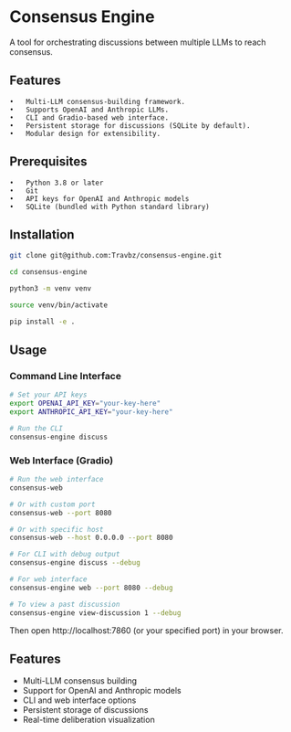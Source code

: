 # Consensus Engine

A tool for orchestrating discussions between multiple LLMs to reach consensus.

## Features

	•	Multi-LLM consensus-building framework.
	•	Supports OpenAI and Anthropic LLMs.
	•	CLI and Gradio-based web interface.
	•	Persistent storage for discussions (SQLite by default).
	•	Modular design for extensibility.

## Prerequisites

	•	Python 3.8 or later
	•	Git
	•	API keys for OpenAI and Anthropic models
	•	SQLite (bundled with Python standard library)

## Installation



```bash
git clone git@github.com:Travbz/consensus-engine.git

cd consensus-engine

python3 -m venv venv

source venv/bin/activate

pip install -e .
```

## Usage

### Command Line Interface
```bash
# Set your API keys
export OPENAI_API_KEY="your-key-here"
export ANTHROPIC_API_KEY="your-key-here"

# Run the CLI
consensus-engine discuss
```

### Web Interface (Gradio)
```bash
# Run the web interface
consensus-web

# Or with custom port
consensus-web --port 8080

# Or with specific host
consensus-web --host 0.0.0.0 --port 8080

# For CLI with debug output
consensus-engine discuss --debug

# For web interface
consensus-engine web --port 8080 --debug

# To view a past discussion
consensus-engine view-discussion 1 --debug

```

Then open http://localhost:7860 (or your specified port) in your browser.

## Features

- Multi-LLM consensus building
- Support for OpenAI and Anthropic models
- CLI and web interface options
- Persistent storage of discussions
- Real-time deliberation visualization